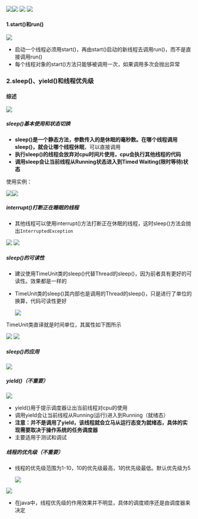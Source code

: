 ![](assets/02常见方法/file-20250708184901112.png)![](assets/02常见方法/file-20250708185012063.png)
![](assets/02常见方法/file-20250708185128981.png)
![](assets/02常见方法/file-20250708185250123.png)

#### 1.start()和run()
![](assets/02常见方法/file-20250708184901112.png)
* 启动一个线程必须用start()，再由start()启动的新线程去调用run()，而不是直接调用run()
* 每个线程对象的start()方法只能够被调用一次，如果调用多次会抛出异常 

### 2.sleep()、yield()和线程优先级

#### 综述
![](assets/02常见方法/file-20250708195339975.png)

##### sleep()基本使用和状态切换
* **sleep()是一个静态方法，参数传入的是休眠的毫秒数。在哪个线程调用sleep()，就会让哪个线程休眠**，可以直接调用
* **执行sleep()的线程会放弃对cpu时间片使用，cpu会执行其他线程的代码**
* **调用sleep会让当前线程从Running状态进入到Timed Waiting(限时等待)状态**

使用实例：

![](assets/02常见方法/file-20250708191341444.png)![](assets/02常见方法/file-20250708191356148.png)

##### interrupt()打断正在睡眠的线程

* 其他线程可以使用interrupt()方法打断正在休眠的线程，这时sleep()方法会抛出`InterruptedException`

![](assets/02常见方法/file-20250708192838578.png)
![](assets/02常见方法/file-20250708192851780.png)


##### sleep()的可读性

* 建议使用TimeUnit类的sleep()代替Thread的sleep()，因为前者具有更好的可读性。效果都是一样的
* TimeUnit类的sleep()其内部也是调用的Thread的sleep()，只是进行了单位的换算，代码可读性更好

	![](assets/02常见方法/file-20250708195208173.png)

TimeUnit类直译就是时间单位，其属性如下图所示

![](assets/02常见方法/file-20250708194647763.png)
![](assets/02常见方法/file-20250708195058762.png)

##### sleep()的应用

![](assets/02常见方法/file-20250708201539210.png)

##### yield()（不重要）
![](assets/02常见方法/file-20250708195928815.png)

* yield()用于提示调度器让出当前线程对cpu的使用
* 调用yield会让当前线程从Running(运行)进入到Running（就绪态）
* **注意：并不是调用了yield，该线程就会立马从运行态变为就绪态，具体的实现需要取决于操作系统的任务调度器**
* 主要适用于测试和调试

##### 线程的优先级（不重要）
* 线程的优先级范围为1-10，10的优先级最高，1的优先级最低。默认优先级为5

	![](assets/02常见方法/file-20250708200224181.png)

![](assets/02常见方法/file-20250708200305999.png)
* 在java中，线程优先级的作用效果并不明显，具体的调度顺序还是由调度器来决定


